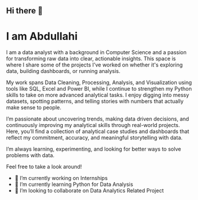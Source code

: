 ## Hi there 👋
# I am Abdullahi

I am a data analyst with a background in Computer Science and a passion for transforming raw data into clear, actionable insights. This space is where I share some of the projects I’ve worked on whether it's exploring data, building dashboards, or running analysis.

My work spans Data Cleaning, Processing, Analysis, and Visualization using tools like SQL, Excel and Power BI, while I continue to strengthen my Python skills to take on more advanced analytical tasks. I enjoy digging into messy datasets, spotting patterns, and telling stories with numbers that actually make sense to people.

I’m passionate about uncovering trends, making data driven decisions, and continuously improving my analytical skills through real-world projects. Here, you’ll find a collection of analytical case studies and dashboards that reflect my commitment, accuracy, and meaningful storytelling with data.

I’m always learning, experimenting, and looking for better ways to solve problems with data.

Feel free to take a look around!

- 🔭 I’m currently working on Internships
- 🌱 I’m currently learning Python for Data Analysis
- 👯 I’m looking to collaborate on Data Analytics Related Project

